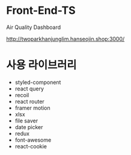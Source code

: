 # Front-End-TS
Air Quality Dashboard

http://twoparkhanjunglim.hanseojin.shop:3000/

# 사용 라이브러리
+ styled-component
+ react query
+ recoil
+ react router
+ framer motion
+ xlsx
+ file saver
+ date picker
+ redux
+ font-awesome
+ react-cookie
